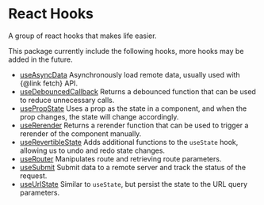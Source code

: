 # React Hooks

A group of react hooks that makes life easier.

This package currently include the following hooks, more hooks may be added in
the future.

- [useAsyncData](https://jsr.io/@ayonli/react-hooks/doc/~/useAsyncData)
  Asynchronously load remote data, usually used with {@link fetch} API.
- [useDebouncedCallback](https://jsr.io/@ayonli/react-hooks/doc/~/useDebouncedCallback)
  Returns a debounced function that can be used to reduce unnecessary calls.
- [usePropState](https://jsr.io/@ayonli/react-hooks/doc/~/usePropState) Uses a
  prop as the state in a component, and when the prop changes, the state will
  change accordingly.
- [useRerender](https://jsr.io/@ayonli/react-hooks/doc/~/useRerender) Returns a
  rerender function that can be used to trigger a rerender of the component
  manually.
- [useRevertibleState](https://jsr.io/@ayonli/react-hooks/doc/~/useRevertibleState)
  Adds additional functions to the `useState` hook, allowing us to undo and redo
  state changes.
- [useRouter](https://jsr.io/@ayonli/react-hooks/doc/~/useRouter) Manipulates
  route and retrieving route parameters.
- [useSubmit](https://jsr.io/@ayonli/react-hooks/doc/~/useSubmit) Submit data to
  a remote server and track the status of the request.
- [useUrlState](https://jsr.io/@ayonli/react-hooks/doc/~/useUrlState) Similar to
  `useState`, but persist the state to the URL query parameters.
